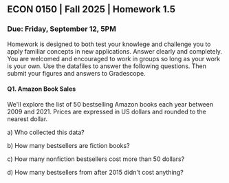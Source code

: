 

<div style="margin-top: -70px;"></div>

## ECON 0150 | Fall 2025 | Homework 1.5

### Due: Friday, September 12, 5PM

Homework is designed to both test your knowlege and challenge you to apply familiar concepts in new applications. Answer clearly and completely. You are welcomed and encouraged to work in groups so long as your work is your own. Use the datafiles to answer the following questions. Then submit your figures and answers to Gradescope.

#### Q1. Amazon Book Sales

We'll explore the list of 50 bestselling Amazon books each year between 2009 and 2021. Prices are expressed in US dollars and rounded to the nearest dollar.

a) Who collected this data?



b) How many bestsellers are fiction books? 



c) How many nonfiction bestsellers cost more than 50 dollars?



d) How many bestsellers from after 2015 didn't cost anything?

